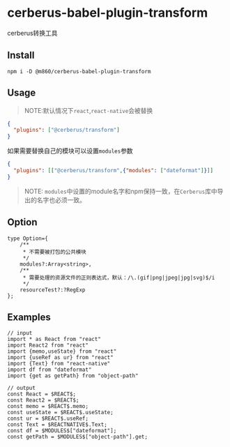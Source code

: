 # cerberus-babel-plugin-transform

cerberus转换工具

## Install

`npm i -D @m860/cerberus-babel-plugin-transform`

## Usage

> NOTE:默认情况下`react`,`react-native`会被替换

```json
{
  "plugins": ["@cerberus/transform"]
}
```

如果需要替换自己的模块可以设置`modules`参数

```json
{
  "plugins": [["@cerberus/transform",{"modules": ["dateformat"]}]]
}
```

> NOTE: `modules`中设置的module名字和npm保持一致，在`Cerberus`库中导出的名字也必须一致。


## Option

```flow js
type Option={
    /**
     * 不需要被打包的公共模块
     */
    modules?:Array<string>,
    /**
     * 需要处理的资源文件的正则表达式，默认：/\.(gif|png|jpeg|jpg|svg)$/i 
     */
    resourceTest?:?RegExp
};
```

## Examples

```
// input
import * as React from "react"
import React2 from "react"
import {memo,useState} from "react"
import {useRef as ur} from "react"
import {Text} from "react-native"
import df from "dateformat"
import {get as getPath} from "object-path"

// output
const React = $REACT$;
const React2 = $REACT$;
const memo = $REACT$.memo;
const useState = $REACT$.useState;
const ur = $REACT$.useRef;
const Text = $REACTNATIVE$.Text;
const df = $MODULES$["dateformat"];
const getPath = $MODULES$["object-path"].get;
```

<!--

[ASTExplorer](https://astexplorer.net/)在线调试工具

[Babel插件开发手册](https://github.com/jamiebuilds/babel-handbook/blob/master/translations/zh-Hans/plugin-handbook.md)

[babel-types API](https://babeljs.io/docs/en/babel-types)

## TODO

- [ ] 处理`require("*.png")`,如果是资源文件需要进行重定向到`http`
    ```js 
    // input
    <Image source={require("logo.png")}/>
    // output
    <Image source={{uri:`${$MODULES$.BASE_URL}/${require("logo.png")}`}}/>
    ```
- [ ] `modules`支持别名设置
    ```
    // 例如
    {
        modules:[
            {
                name:"dateformat",
                exportName:"df"
            }
        ]
    }
    ```
-->
